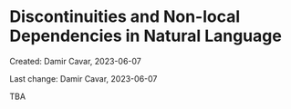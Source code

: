 # Discontinuities and Non-local Dependencies in Natural Language

Created: Damir Cavar, 2023-06-07

Last change: Damir Cavar, 2023-06-07


TBA


[Damir Cavar]: http://damir.cavar.me/ "Damir Cavar"
